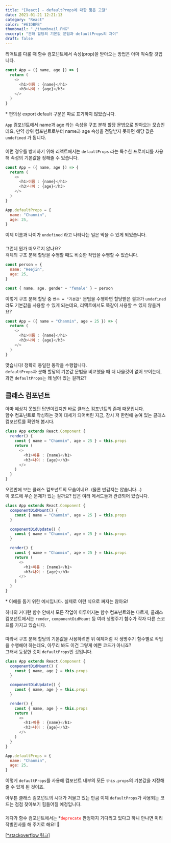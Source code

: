 ```yaml
---
title: "[React] - defaultProps에 대한 짧은 고찰"
date: 2021-01-21 12:21:13
category: "React"
color: "#61DBFB"
thumbnail: "./thumbnail.PNG"
excerpt: "분해 할당의 기본값 문법과 defaultProps의 차이"
draft: false
---
```


리액트를 다룰 때 함수 컴포넌트에서 속성(prop)을 받아오는 방법은 아마 익숙할 것입니다.

```js
const App = ({ name, age }) => {
  return (
    <>
      <h1>이름 : {name}</h1>
      <h3>나이 : {age}</h3>
    </>
  )
}
```

<figcaption>* 편의상 export default 구문은 따로 표기하지 않았습니다.</figcaption>

`App` 컴포넌트에서 name과 age 라는 속성을 구조 분해 할당 문법으로 받아오는 모습인데요, 만약 상위 컴포넌트로부터 name과 age 속성을 전달받지 못하면 해당 값은 `undefined` 가 됩니다.

###

이런 경우를 방지하기 위해 리액트에서는 `defaultProps` 라는 특수한 프로퍼티를 사용해 속성의 기본값을 정해줄 수 있습니다.

```js
const App = ({ name, age }) => {
  return (
    <>
      <h1>이름 : {name}</h1>
      <h3>나이 : {age}</h3>
    </>
  )
}

App.defaultProps = {
  name: "Chanmin",
  age: 25,
}
```

이제 이름과 나이가 `undefined` 라고 나타나는 일은 막을 수 있게 되었습니다.

###

그런데 뭔가 떠오르지 않나요?  
객체의 구조 분해 할당을 수행할 때도 비슷한 작업을 수행할 수 있습니다.

```js
const person = {
  name: "Heejin",
  age: 25,
}

const { name, age, gender = "female" } = person
```

이렇게 구조 분해 할당 중 `변수 = "기본값"` 문법을 수행하면 할당받은 결과가 `undefined`라도 기본값을 사용할 수 있게 되는데요, 리액트에서도 똑같이 사용할 수 있지 않을까요?

```js
const App = ({ name = "Chanmin", age = 25 }) => {
  return (
    <>
      <h1>이름 : {name}</h1>
      <h3>나이 : {age}</h3>
    </>
  )
}
```

맞습니다! 정확히 동일한 동작을 수행합니다.  
`defaultProps`과 분해 할당의 기본값 문법을 비교했을 때 더 나을것이 없어 보이는데, 과연 `defaultProps`는 왜 남아 있는 걸까요?

## 클래스 컴포넌트

아마 예상치 못했던 답변이겠지만 바로 클래스 컴포넌트의 존재 때문입니다.  
함수 컴포넌트로 작성하는 것이 대세가 되어버린 지금, 잠시 저 한켠에 놓여 있는 클래스 컴포넌트를 확인해 봅시다.

```js
class App extends React.Component {
  render() {
    const { name = "Chanmin", age = 25 } = this.props
    return (
      <>
        <h1>이름 : {name}</h1>
        <h3>나이 : {age}</h3>
      </>
    )
  }
}
```

오랜만에 보는 클래스 컴포넌트의 모습이네요. (물론 반갑지는 않습니다...)  
이 코드에 무슨 문제가 있는 걸까요? 답은 여러 메서드들과 관련되어 있습니다.

```js
class App extends React.Component {
  componentDidMount() {
    const { name = "Chanmin", age = 25 } = this.props
  }

  componentDidUpdate() {
    const { name = "Chanmin", age = 25 } = this.props
  }

  render() {
    const { name = "Chanmin", age = 25 } = this.props
    return (
      <>
        <h1>이름 : {name}</h1>
        <h3>나이 : {age}</h3>
      </>
    )
  }
}
```

<figcaption>* 이해를 돕기 위한 예시입니다. 실제로 이런 식으로 짜지는 않아요!</figcaption>

하나의 커다란 함수 안에서 모든 작업이 이루어지는 함수 컴포넌트와는 다르게, 클래스 컴포넌트에서는 `render`, `componentDidMount` 등 여러 생명주기 함수가 각자 다른 스코프를 가지고 있습니다.

###

따라서 구조 분해 할당의 기본값을 사용하려면 위 예제처럼 각 생명주기 함수별로 작업을 수행해야 하는데요, 아무리 봐도 이건 그렇게 예쁜 코드가 아니죠?  
그래서 등장한 것이 `defaultProps`인 것입니다.

```js
class App extends React.Component {
  componentDidMount() {
    const { name, age } = this.props
  }

  componentDidUpdate() {
    const { name, age } = this.props
  }

  render() {
    const { name, age } = this.props
    return (
      <>
        <h1>이름 : {name}</h1>
        <h3>나이 : {age}</h3>
      </>
    )
  }
}

App.defaultProps = {
  name: "Chanmin",
  age: 25,
}
```

이렇게 `defaultProps`를 사용해 컴포넌트 내부의 모든 `this.props`의 기본값을 지정해줄 수 있게 된 것이죠.

아무튼 클래스 컴포넌트의 시대가 저물고 있는 만큼 이제 `defaultProps`가 사용되는 코드는 점점 찾아보기 힘들어질 예정입니다.

###

게다가 함수 컴포넌트에서는 \*<code class = "language-text" style = "color: red">deprecate</code> 판정까지 기다리고 있다고 하니 만나면 미리 작별인사를 해 주기로 해요! 🤣

[[\*stackoverflow 링크]](https://stackoverflow.com/questions/47774695/react-functional-component-default-props-vs-default-parameters/56443098#56443098)
